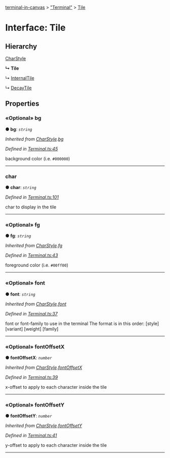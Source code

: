 [terminal-in-canvas](../README.md) > ["Terminal"](../modules/_terminal_.md) > [Tile](../interfaces/_terminal_.tile.md)



# Interface: Tile

## Hierarchy


 [CharStyle](_terminal_.charstyle.md)

**↳ Tile**

↳  [InternalTile](_terminal_.internaltile.md)




↳  [DecayTile](_terminal_.decaytile.md)











## Properties
<a id="bg"></a>

### «Optional» bg

**●  bg**:  *`string`* 

*Inherited from [CharStyle](_terminal_.charstyle.md).[bg](_terminal_.charstyle.md#bg)*

*Defined in [Terminal.ts:45](https://github.com/danikaze/terminal-in-canvas/blob/04a5bae/src/Terminal.ts#L45)*



background color (i.e. `#000000`)




___

<a id="char"></a>

###  char

**●  char**:  *`string`* 

*Defined in [Terminal.ts:101](https://github.com/danikaze/terminal-in-canvas/blob/04a5bae/src/Terminal.ts#L101)*



char to display in the tile




___

<a id="fg"></a>

### «Optional» fg

**●  fg**:  *`string`* 

*Inherited from [CharStyle](_terminal_.charstyle.md).[fg](_terminal_.charstyle.md#fg)*

*Defined in [Terminal.ts:43](https://github.com/danikaze/terminal-in-canvas/blob/04a5bae/src/Terminal.ts#L43)*



foreground color (i.e. `#00ff00`)




___

<a id="font"></a>

### «Optional» font

**●  font**:  *`string`* 

*Inherited from [CharStyle](_terminal_.charstyle.md).[font](_terminal_.charstyle.md#font)*

*Defined in [Terminal.ts:37](https://github.com/danikaze/terminal-in-canvas/blob/04a5bae/src/Terminal.ts#L37)*



font or font-family to use in the terminal The format is in this order: [style] [variant] [weight] [family]




___

<a id="fontoffsetx"></a>

### «Optional» fontOffsetX

**●  fontOffsetX**:  *`number`* 

*Inherited from [CharStyle](_terminal_.charstyle.md).[fontOffsetX](_terminal_.charstyle.md#fontoffsetx)*

*Defined in [Terminal.ts:39](https://github.com/danikaze/terminal-in-canvas/blob/04a5bae/src/Terminal.ts#L39)*



x-offset to apply to each character inside the tile




___

<a id="fontoffsety"></a>

### «Optional» fontOffsetY

**●  fontOffsetY**:  *`number`* 

*Inherited from [CharStyle](_terminal_.charstyle.md).[fontOffsetY](_terminal_.charstyle.md#fontoffsety)*

*Defined in [Terminal.ts:41](https://github.com/danikaze/terminal-in-canvas/blob/04a5bae/src/Terminal.ts#L41)*



y-offset to apply to each character inside the tile




___


